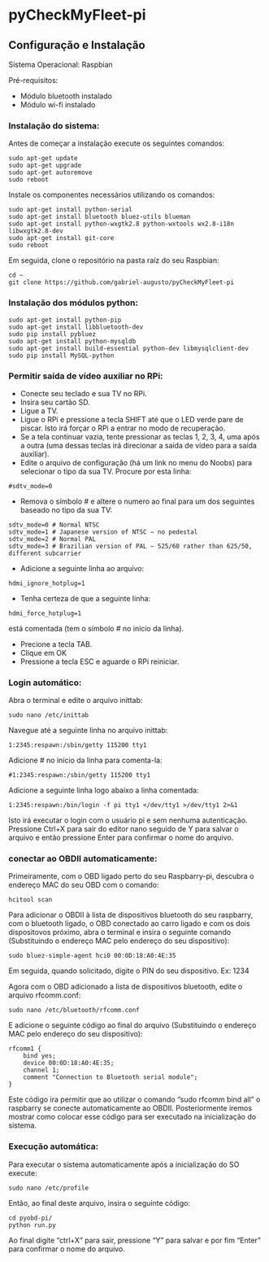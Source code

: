 # pyCheckMyFleet-pi


## Configuração e Instalação

Sistema Operacional: 
Raspbian

Pré-requisitos:
* Módulo bluetooth instalado
* Módulo wi-fi instalado

### Instalação do sistema:

Antes de começar a instalação execute os seguintes comandos:
```shell
sudo apt-get update
sudo apt-get upgrade
sudo apt-get autoremove
sudo reboot
```
Instale os componentes necessários utilizando os comandos:
```shell
sudo apt-get install python-serial
sudo apt-get install bluetooth bluez-utils blueman
sudo apt-get install python-wxgtk2.8 python-wxtools wx2.8-i18n libwxgtk2.8-dev
sudo apt-get install git-core
sudo reboot 
```
Em seguida, clone o repositório na pasta raíz do seu Raspbian:
```
cd ~
git clone https://github.com/gabriel-augusto/pyCheckMyFleet-pi
```

### Instalação dos módulos python:
```shell
sudo apt-get install python-pip
sudo apt-get install libbluetooth-dev
sudo pip install pybluez
sudo apt-get install python-mysqldb
sudo apt-get install build-essential python-dev libmysqlclient-dev
sudo pip install MySQL-python
```

### Permitir saída de vídeo auxiliar no RPi:

* Conecte seu teclado e sua TV no RPi.
* Insira seu cartão SD.
* Ligue a TV.
* Ligue o RPi e pressione a tecla SHIFT até que o LED verde pare de piscar. Isto irá forçar o RPi a entrar no modo de recuperação.
* Se a tela continuar vazia, tente pressionar as teclas 1, 2, 3, 4, uma após a outra (uma dessas teclas irá direcionar a saída de vídeo para a saída auxiliar).
* Edite o arquivo de configuração (há um link no menu do Noobs) para selecionar o tipo da sua TV. Procure por esta linha:
```shell
#sdtv_mode=0
```
* Remova o símbolo # e altere o numero ao final para um dos seguintes baseado no tipo da sua TV:
```shell
sdtv_mode=0 # Normal NTSC
sdtv_mode=1 # Japanese version of NTSC – no pedestal
sdtv_mode=2 # Normal PAL
sdtv_mode=3 # Brazilian version of PAL – 525/60 rather than 625/50, different subcarrier
```

* Adicione a seguinte linha ao arquivo:
```shell
hdmi_ignore_hotplug=1
```
* Tenha certeza de que a seguinte linha:
```shell
hdmi_force_hotplug=1
```
está comentada (tem o símbolo # no início da linha).
* Precione a tecla TAB.
* Clique em OK
* Pressione a tecla ESC e aguarde o RPi reiniciar.

### Login automático:

Abra o terminal e edite o arquivo inittab:
```shell
sudo nano /etc/inittab
```

Navegue até a seguinte linha no arquivo inittab:
```shell
1:2345:respawn:/sbin/getty 115200 tty1
```
Adicione # no início da linha para comenta-la:
```shell
#1:2345:respawn:/sbin/getty 115200 tty1
```
Adicione a seguinte linha logo abaixo a linha comentada:
```shell
1:2345:respawn:/bin/login -f pi tty1 </dev/tty1 >/dev/tty1 2>&1
```
Isto irá executar o login com o usuário pi e sem nenhuma autenticação.
Pressione Ctrl+X para sair do editor nano seguido de Y para salvar o arquivo e então pressione Enter para confirmar o nome do arquivo.

### conectar ao OBDII automaticamente:

Primeiramente, com o OBD ligado perto do seu Raspbarry-pi, descubra o endereço MAC do seu OBD com o comando:
```shell
hcitool scan
```
Para adicionar o OBDII à lista de dispositivos bluetooth do seu raspbarry, com o bluetooth ligado, o OBD conectado ao carro ligado e com os dois dispositovos próximo, abra o terminal e insira o seguinte comando (Substituindo o endereço MAC pelo endereço do seu dispositivo):
```shell
sudo bluez-simple-agent hci0 00:0D:18:A0:4E:35
```
Em seguida, quando solicitado, digite o PIN do seu dispositivo.
Ex: 1234

Agora com o OBD adicionado a lista de dispositivos bluetooth, edite o arquivo rfcomm.conf:
```shell
sudo nano /etc/bluetooth/rfcomm.conf
```
E adicione o seguinte código ao final do arquivo (Substituindo o endereço MAC pelo endereço do seu dispositivo):
```shell
rfcomm1 {
    bind yes;
    device 00:0D:18:A0:4E:35;
    channel 1;
    comment "Connection to Bluetooth serial module";
}
```
Este código ira permitir que ao utilizar o comando “sudo rfcomm bind all” o raspbarry se conecte automaticamente ao OBDII. Posteriormente iremos mostrar como colocar esse código para ser executado na inicialização do sistema.


### Execução automática:

Para executar o sistema automaticamente após a inicialização do SO execute:
```shell
sudo nano /etc/profile
```
Então, ao final deste arquivo, insira o seguinte código:
```shell
cd pyobd-pi/
python run.py
```
Ao final digite “ctrl+X” para sair, pressione “Y” para salvar e por fim “Enter” para confirmar o nome do arquivo.
